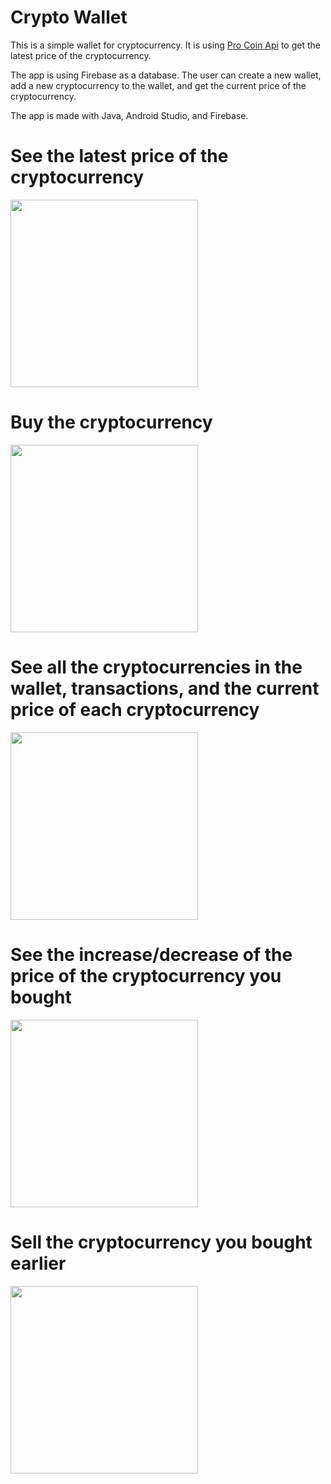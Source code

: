 # Crypto Wallet

This is a simple wallet for cryptocurrency. It is using [Pro Coin Api](https://pro-api.coinmarketcap.com/v1/cryptocurrency/listings/latest?limit=100) to get the latest price of the cryptocurrency.

The app is using Firebase as a database. The user can create a new wallet, add a new cryptocurrency to the wallet, and get the current price of the cryptocurrency.

The app is made with Java, Android Studio, and Firebase.

# See the latest price of the cryptocurrency

<img src="./images/1.png" width="300" />

# Buy the cryptocurrency

<img src="./images/2.png" width="300"/>

# See all the cryptocurrencies in the wallet, transactions, and the current price of each cryptocurrency

<img src="./images/3.png" width="300"/>

# See the increase/decrease of the price of the cryptocurrency you bought

<img src="./images/4.png" width="300"/>

# Sell the cryptocurrency you bought earlier

<img src="./images/5.png" width="300"/>
